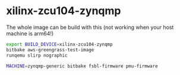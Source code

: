 # xilinx-zcu104-zynqmp

The whole image can be build with this (not working when your host machine is arm64!)
```bash
export BUILD_DEVICE=xilinx-zcu104-zynqmp
bitbake aws-greengrass-test-image
runqemu slirp nographic

MACHINE=zynqmp-generic bitbake fsbl-firmware pmu-firmware
```
